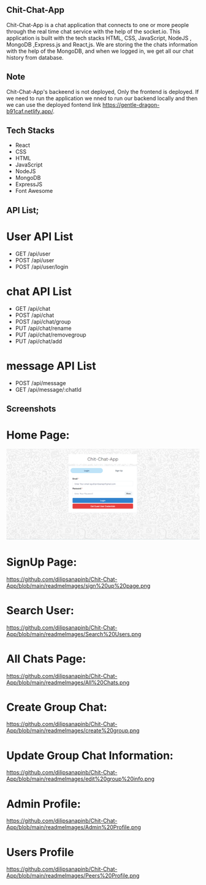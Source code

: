 ## Chit-Chat-App
   
   Chit-Chat-App is a chat application that connects to one or more people through the real time chat service
    with the help of the socket.io. This application is built with the tech stacks HTML, CSS, JavaScript, NodeJS , MongoDB ,Express.js and React,js. We are storing the the chats information with the help of the MongoDB, and when we logged in, we get all our chat history from database.

## Note 
 Chit-Chat-App's backeend is not deployed, Only the frontend is deployed. If we need to run the application we nned to run our backend locally and then we can use the deployed fontend link https://gentle-dragon-b91caf.netlify.app/.

## Tech Stacks
- React
- CSS
- HTML
- JavaScript
- NodeJS
- MongoDB
- ExpressJS
- Font Awesome

## API List;
# User API List
- GET /api/user
- POST /api/user
- POST /api/user/login

# chat API List

- GET /api/chat
- POST /api/chat
- POST /api/chat/group
- PUT /api/chat/rename
- PUT /api/chat/removegroup
- PUT /api/chat/add

# message API List

- POST /api/message
- GET /api/message/:chatId

## Screenshots

# Home Page:
   <img src="https://github.com/dilipsanapinb/Chit-Chat-App/blob/main/readmeImages/home%20page.png" alt="">


# SignUp Page:
https://github.com/dilipsanapinb/Chit-Chat-App/blob/main/readmeImages/sign%20up%20page.png

# Search User:
https://github.com/dilipsanapinb/Chit-Chat-App/blob/main/readmeImages/Search%20Users.png

# All Chats Page:

https://github.com/dilipsanapinb/Chit-Chat-App/blob/main/readmeImages/All%20Chats.png

# Create Group Chat:
https://github.com/dilipsanapinb/Chit-Chat-App/blob/main/readmeImages/create%20group.png

# Update Group Chat Information:
https://github.com/dilipsanapinb/Chit-Chat-App/blob/main/readmeImages/edit%20group%20info.png

# Admin Profile:
https://github.com/dilipsanapinb/Chit-Chat-App/blob/main/readmeImages/Admin%20Profile.png

# Users Profile
https://github.com/dilipsanapinb/Chit-Chat-App/blob/main/readmeImages/Peers%20Profile.png











